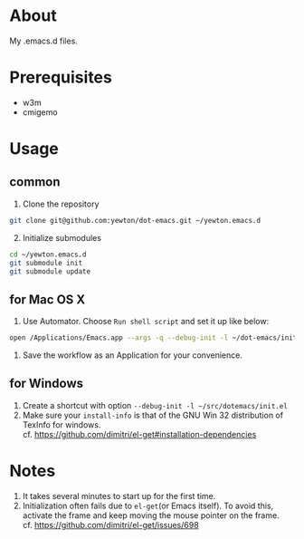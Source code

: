 # About
My .emacs.d files.

# Prerequisites
* w3m
* cmigemo

# Usage
## common
1. Clone the repository  
```bash
git clone git@github.com:yewton/dot-emacs.git ~/yewton.emacs.d
```
2. Initialize submodules  
```bash
cd ~/yewton.emacs.d
git submodule init
git submodule update
```

## for Mac OS X
1. Use Automator. Choose `Run shell script` and set it up like below:  
```bash
open /Applications/Emacs.app --args -q --debug-init -l ~/dot-emacs/init.el &
```
1. Save the workflow as an Application for your convenience.

## for Windows
1. Create a shortcut with option `--debug-init -l ~/src/dotemacs/init.el`
1. Make sure your `install-info` is that of the GNU Win 32 distribution of TexInfo for windows.  
cf. https://github.com/dimitri/el-get#installation-dependencies

# Notes
1. It takes several minutes to start up for the first time.
1. Initialization often fails due to `el-get`(or Emacs itself).
To avoid this, activate the frame and keep moving the mouse pointer on the frame.  
cf. https://github.com/dimitri/el-get/issues/698
